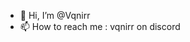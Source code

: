- 👋 Hi, I’m @Vqnirr
- 📫 How to reach me : vqnirr on discord

<!---
Vqnirr/Vqnirr is a ✨ special ✨ repository because its `README.md` (this file) appears on your GitHub profile.
You can click the Preview link to take a look at your changes.
--->
